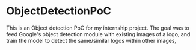 # ObjectDetectionPoC
This is an Object detection PoC for my internship project.
The goal was to feed Google's object detection module with existing images of a logo, and train the model to detect the same/similar logos within other images,
